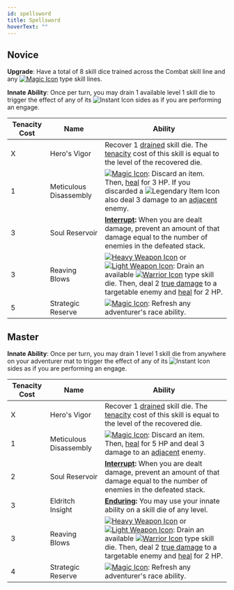 ```yaml
---
id: spellsword
title: Spellsword
hoverText: ""
---
```


## Novice

**Upgrade**: Have a total of 8 skill dice trained across the Combat skill line and any [<img src="/icons/magic.svg" alt="Magic Icon" class="icon-svg" />](/docs/all/battle-forms/magic) type skill lines.

**Innate Ability**: Once per turn, you may drain 1 available level 1 skill die to trigger the effect of any of its <img src="/icons/instant.svg" alt="Instant Icon" class="icon-svg" /> sides as if you are performing an engage.

| Tenacity Cost | Name         | Ability                                                                                                                                                               |
|---------------|--------------|-----------------------------------------------------------------------------------------------------------------------------------------------------------------------|
| X             | Hero's Vigor | Recover 1 [drained](/docs/all/glossary/drained) skill die. The [tenacity](/docs/all/glossary/tenacity) cost of this skill is equal to the level of the recovered die. |
| 1 | Meticulous Disassembly | [<img src="/icons/magic.svg" alt="Magic Icon" class="icon-svg" />](/docs/all/battle-forms/magic): Discard an item. Then, [heal](/docs/all/glossary/healing) for 3 HP. If you discarded a <img src="/icons/legendary-item.svg" alt="Legendary Item Icon" class="icon-svg" /> also deal 3 damage to an [adjacent](/docs/all/glossary/adjacent) enemy.
| 3 | Soul Reservoir | **[Interrupt](/docs/all/glossary/interrupt):** When you are dealt damage, prevent an amount of that damage equal to the number of enemies in the defeated stack. |
| 3 | Reaving Blows | [<img src="/icons/heavy-weapon.svg" alt="Heavy Weapon Icon" class="icon-svg" />](/docs/all/battle-forms/heavy-weapon) or [<img src="/icons/light-weapon.svg" alt="Light Weapon Icon" class="icon-svg" />](/docs/all/battle-forms/light-weapon): Drain an available [<img src="/icons/warrior.svg" alt="Warrior Icon" class="icon-svg" />](/docs/category/warrior-skills/) type skill die. Then, deal 2 [true damage](/docs/all/glossary/true-damage) to a targetable enemy and [heal](/docs/all/glossary/healing) for 2 HP. |
| 5 | Strategic Reserve | [<img src="/icons/magic.svg" alt="Magic Icon" class="icon-svg" />](/docs/all/battle-forms/magic): Refresh any adventurer's race ability. |

## Master

**Innate Ability**: Once per turn, you may drain 1 level 1 skill die from anywhere on your adventurer mat to trigger the effect of any of its <img src="/icons/instant.svg" alt="Instant Icon" class="icon-svg" /> sides as if you are performing an engage.

| Tenacity Cost | Name         | Ability                                                                                                                                                               |
|---------------|--------------|-----------------------------------------------------------------------------------------------------------------------------------------------------------------------|
| X             | Hero's Vigor | Recover 1 [drained](/docs/all/glossary/drained) skill die. The [tenacity](/docs/all/glossary/tenacity) cost of this skill is equal to the level of the recovered die. |
| 1 | Meticulous Disassembly | [<img src="/icons/magic.svg" alt="Magic Icon" class="icon-svg" />](/docs/all/battle-forms/magic): Discard an item. Then, [heal](/docs/all/glossary/healing) for 5 HP and deal 3 damage to an [adjacent](/docs/all/glossary/adjacent) enemy.
| 2 | Soul Reservoir | **[Interrupt](/docs/all/glossary/interrupt):** When you are dealt damage, prevent an amount of that damage equal to the number of enemies in the defeated stack. |
| 3 | Eldritch Insight | **[Enduring](/docs/all/glossary/enduring):** You may use your innate ability on a skill die of any level. |
| 3 | Reaving Blows | [<img src="/icons/heavy-weapon.svg" alt="Heavy Weapon Icon" class="icon-svg" />](/docs/all/battle-forms/heavy-weapon) or [<img src="/icons/light-weapon.svg" alt="Light Weapon Icon" class="icon-svg" />](/docs/all/battle-forms/light-weapon): Drain an available [<img src="/icons/warrior.svg" alt="Warrior Icon" class="icon-svg" />](/docs/category/warrior-skills/) type skill die. Then, deal 2 [true damage](/docs/all/glossary/true-damage) to a targetable enemy and [heal](/docs/all/glossary/healing) for 2 HP. |
| 4 | Strategic Reserve | [<img src="/icons/magic.svg" alt="Magic Icon" class="icon-svg" />](/docs/all/battle-forms/magic): Refresh any adventurer's race ability. |